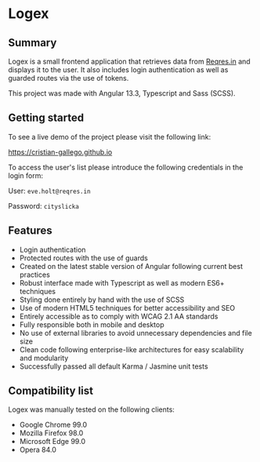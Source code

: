 # Logex

## Summary

Logex is a small frontend application that retrieves data from [Reqres.in](https://reqres.in/) and displays it to the user. It also includes login authentication as well as guarded routes via the use of tokens.

This project was made with Angular 13.3, Typescript and Sass (SCSS).

## Getting started

To see a live demo of the project please visit the following link:

https://cristian-gallego.github.io

To access the user's list please introduce the following credentials in the login form:

User: `eve.holt@reqres.in`

Password: `cityslicka`

## Features

- Login authentication
- Protected routes with the use of guards
- Created on the latest stable version of Angular following current best practices
- Robust interface made with Typescript as well as modern ES6+ techniques
- Styling done entirely by hand with the use of SCSS
- Use of modern HTML5 techniques for better accessibility and SEO
- Entirely accessible as to comply with WCAG 2.1 AA standards
- Fully responsible both in mobile and desktop
- No use of external libraries to avoid unnecessary dependencies and file size
- Clean code following enterprise-like architectures for easy scalability and modularity
- Successfully passed all default Karma / Jasmine unit tests

## Compatibility list

Logex was manually tested on the following clients:

- Google Chrome 99.0
- Mozilla Firefox 98.0
- Microsoft Edge 99.0
- Opera 84.0
